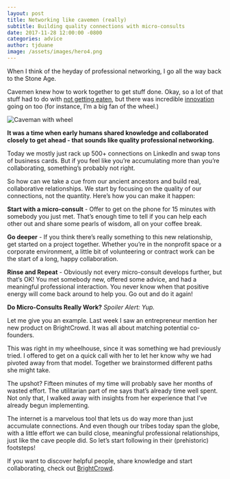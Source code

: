 ```yaml
---
layout: post
title: Networking like cavemen (really)
subtitle: Building quality connections with micro-consults
date: 2017-11-28 12:00:00 -0800
categories: advice
author: tjduane
image: /assets/images/hero4.png
---
```


When I think of the heyday of professional networking, I go all the way back to the Stone Age.

Cavemen knew how to work together to get stuff done. Okay, so a lot of that stuff had to do with [not getting eaten][article1], but there was incredible [innovation][article2] going on too (for instance, I’m a big fan of the wheel.)

![Caveman with wheel][gif1]

**It was a time when early humans shared knowledge and collaborated closely to get ahead - that sounds like quality professional networking.**

Today we mostly just rack up 500+ connections on LinkedIn and swap tons of business cards. But if you feel like you’re accumulating more than you’re collaborating, something’s probably not right.

So how can we take a cue from our ancient ancestors and build real, collaborative relationships. We start by focusing on the quality of our connections, not the quantity. Here’s how you can make it happen:

   **Start with a micro-consult** - Offer to get on the phone for 15 minutes with somebody you just met. That’s enough time to tell if you can help each other out and share some pearls of wisdom, all on your coffee break.

   **Go deeper** - If you think there’s really something to this new relationship, get started on a project together. Whether you’re in the nonprofit space or a corporate environment, a little bit of volunteering or contract work can be the start of a long, happy collaboration.

   **Rinse and Repeat** - Obviously not every micro-consult develops further, but that’s OK! You met somebody new, offered some advice, and had a meaningful professional interaction. You never know when that positive energy will come back around to help you. Go out and do it again!

**Do Micro-Consults Really Work?**
*Spoiler Alert: Yup.*

Let me give you an example.  Last week I saw an entrepreneur mention her new product on BrightCrowd. It was all about matching potential co-founders.

This was right in my wheelhouse, since it was something we had previously tried. I offered to get on a quick call with her to let her know why we had pivoted away from that model. Together we brainstormed different paths she might take.

The upshot? Fifteen minutes of my time will probably save her months of wasted effort. The utilitarian part of me says that’s already time well spent. Not only that, I walked away with insights from her experience that I’ve already begun implementing.

The internet is a marvelous tool that lets us do way more than just accumulate connections.  And even though our tribes today span the globe, with a little effort we can build close, meaningful professional relationships, just like the cave people did. So let’s start following in their (prehistoric) footsteps!

If you want to discover helpful people, share knowledge and start collaborating, check out [BrightCrowd][brightcrowd].


[brightcrowd]: https://brightcrowd.com
[article1]: https://io9.gizmodo.com/here-are-some-essential-survival-skills-weve-lost-from-1732594841
[article2]: https://www.theguardian.com/science/2012/mar/11/cave-painting-symbols-language-evolution
[gif1]: https://media.giphy.com/media/XvWnor2za5piE/giphy.gif
